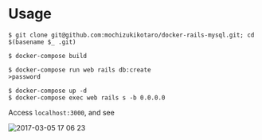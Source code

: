 # Usage

```
$ git clone git@github.com:mochizukikotaro/docker-rails-mysql.git; cd $(basename $_ .git)

$ docker-compose build

$ docker-compose run web rails db:create
>password

$ docker-compose up -d
$ docker-compose exec web rails s -b 0.0.0.0
```

Access `localhost:3000`, and see

![2017-03-05 17 06 23](https://cloud.githubusercontent.com/assets/7911481/23585614/1fb8ccb4-01c6-11e7-8c97-b6ed781d014f.png)
